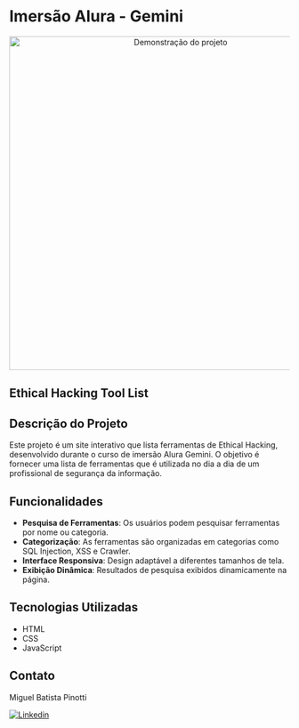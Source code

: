 # Imersão Alura - Gemini

<p align="center">
  <img src="gif.gif" alt="Demonstração do projeto" width="600">
</p>

## Ethical Hacking Tool List
## Descrição do Projeto

Este projeto é um site interativo que lista ferramentas de Ethical Hacking, desenvolvido durante o curso de imersão Alura Gemini. O objetivo é fornecer uma lista de ferramentas que é utilizada no dia a dia de um profissional de segurança da informação.

## Funcionalidades

- **Pesquisa de Ferramentas**: Os usuários podem pesquisar ferramentas por nome ou categoria.
- **Categorização**: As ferramentas são organizadas em categorias como SQL Injection, XSS e Crawler.
- **Interface Responsiva**: Design adaptável a diferentes tamanhos de tela.
- **Exibição Dinâmica**: Resultados de pesquisa exibidos dinamicamente na página.

## Tecnologias Utilizadas

- HTML
- CSS
- JavaScript

## Contato
Miguel Batista Pinotti

[![Linkedin](https://img.shields.io/badge/LinkedIn-0077B5?style=for-the-badge&logo=linkedin&logoColor=white)](https://www.linkedin.com/in/miguel-batista-pinotti-839657266/)